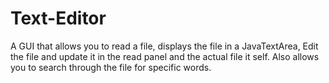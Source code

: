 # Text-Editor
A GUI that allows you to read a file, displays the file in a JavaTextArea, Edit the file and update it in the read panel and the actual file it self. Also allows you to search through the file for specific words.
